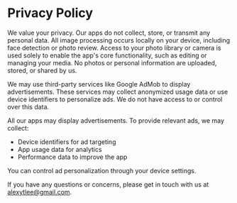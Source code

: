# Privacy Policy

We value your privacy. Our apps do not collect, store, or transmit any personal data. All image processing occurs locally on your device, including face detection or photo review. Access to your photo library or camera is used solely to enable the app's core functionality, such as editing or managing your media. No photos or personal information are uploaded, stored, or shared by us.

We may use third-party services like Google AdMob to display advertisements. These services may collect anonymized usage data or use device identifiers to personalize ads. We do not have access to or control over this data.

All our apps may display advertisements. To provide relevant ads, we may collect:
- Device identifiers for ad targeting
- App usage data for analytics
- Performance data to improve the app

You can control ad personalization through your device settings.

If you have any questions or concerns, please get in touch with us at alexytlee@gmail.com.
